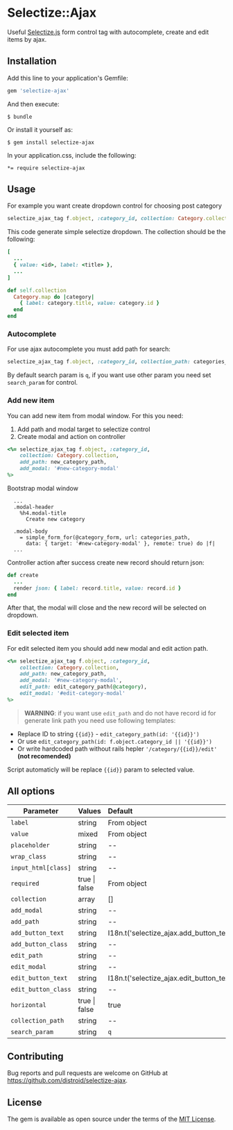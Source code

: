 # Selectize::Ajax

Useful [Selectize.js](https://selectize.github.io/selectize.js/) form control tag with autocomplete, create and edit items by ajax.

## Installation

Add this line to your application's Gemfile:

```ruby
gem 'selectize-ajax'
```

And then execute:

    $ bundle

Or install it yourself as:

    $ gem install selectize-ajax

In your application.css, include the following:

    *= require selectize-ajax

## Usage

For example you want create dropdown control for choosing post category

```ruby
selectize_ajax_tag f.object, :category_id, collection: Category.collection
```

This code generate simple selectize dropdown.
The collection should be the following:

```ruby
[
  ...
  { value: <id>, label: <title> },
  ...
]
```

```ruby
def self.collection
  Category.map do |category|
    { label: category.title, value: category.id }
  end
end
```
### Autocomplete

For use ajax autocomplete you must add path for search:
```ruby
selectize_ajax_tag f.object, :category_id, collection_path: categories_autocomplete_path
```

By default search param is `q`, if you want use other param you need set `search_param` for control.

### Add new item

You can add new item from modal window. For this you need:

 1. Add path and modal target to selectize control
 2. Create modal and action on controller

```ruby
<%= selectize_ajax_tag f.object, :category_id,
    collection: Category.collection,
    add_path: new_category_path,
    add_modal: '#new-category-modal'
%>
```

Bootstrap modal window
```haml
  ...
  .modal-header
    %h4.modal-title
      Create new category

  .modal-body
    = simple_form_for(@category_form, url: categories_path,
      data: { target: '#new-category-modal' }, remote: true) do |f|
  ...
```

Controller action after success create new record should return json:
```ruby
def create
  ...
  render json: { label: record.title, value: record.id }
end
```

After that, the modal will close and the new record will be selected on dropdown.

### Edit selected item

For edit selected item you should add new modal and edit action path.

```ruby
<%= selectize_ajax_tag f.object, :category_id,
    collection: Category.collection,
    add_path: new_category_path,
    add_modal: '#new-category-modal',
    edit_path: edit_category_path(@category),
    edit_modal: '#edit-category-modal'
%>
```

> **WARNING**: if you want use  `edit_path` and do not have record id for generate link path you need use following templates:

 - Replace ID to string `{{id}}` - `edit_category_path(id: '{{id}}')`
 - Or use `edit_category_path(id: f.object.category_id || '{{id}}')`
 - Or write hardcoded path without rails hepler `'/category/{{id}}/edit'` **(not recomended)**

Script automaticly will be replace `{{id}}` param to selected value.


## All options

 Parameter          | Values            | Default
--------------------|:------------------|:----------------
`label`             | string            | From object
`value`             | mixed             | From object
`placeholder`       | string            | --
`wrap_class`        | string            | --
`input_html[class]` | string            | --
`required`          | true \| false     | From object
`collection`        | array             | []
`add_modal`         | string            | --
`add_path`          | string            | --
`add_button_text`   | string            | I18n.t('selectize_ajax.add_button_text')
`add_button_class`  | string            | --
`edit_path`         | string            | --
`edit_modal`        | string            | --
`edit_button_text`  | string            | I18n.t('selectize_ajax.edit_button_text')
`edit_button_class` | string            | --
`horizontal`        | true \| false     | true
`collection_path`   | string            | --
`search_param`      | string            | `q`

## Contributing

Bug reports and pull requests are welcome on GitHub at https://github.com/distroid/selectize-ajax.


## License

The gem is available as open source under the terms of the [MIT License](http://opensource.org/licenses/MIT).

